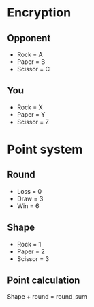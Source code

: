 # Encryption

## Opponent
* Rock = A
* Paper = B
* Scissor = C

## You

* Rock = X
* Paper = Y
* Scissor = Z

# Point system

## Round
* Loss = 0
* Draw = 3
* Win = 6

## Shape
* Rock = 1
* Paper = 2
* Scissor = 3

## Point calculation

Shape + round = round_sum